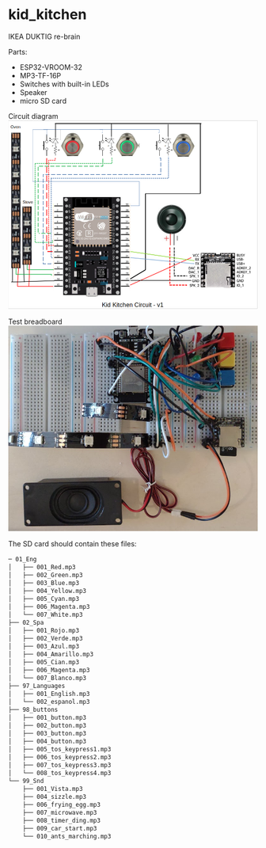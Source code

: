 # kid_kitchen
IKEA DUKTIG re-brain

Parts:
* ESP32-VROOM-32
* MP3-TF-16P
* Switches with built-in LEDs
* Speaker
* micro SD card

Circuit diagram
![Circuit diagram](docs/kid_kitchen_circuit-v1.png)

Test breadboard
![Test Breadboard](docs/kid-kitchen-test-board.png)

The SD card should contain these files:

```
─ 01_Eng
│   ├── 001_Red.mp3
│   ├── 002_Green.mp3
│   ├── 003_Blue.mp3
│   ├── 004_Yellow.mp3
│   ├── 005_Cyan.mp3
│   ├── 006_Magenta.mp3
│   └── 007_White.mp3
├── 02_Spa
│   ├── 001_Rojo.mp3
│   ├── 002_Verde.mp3
│   ├── 003_Azul.mp3
│   ├── 004_Amarillo.mp3
│   ├── 005_Cian.mp3
│   ├── 006_Magenta.mp3
│   └── 007_Blanco.mp3
├── 97_Languages
│   ├── 001_English.mp3
│   └── 002_espanol.mp3
├── 98_buttons
│   ├── 001_button.mp3
│   ├── 002_button.mp3
│   ├── 003_button.mp3
│   ├── 004_button.mp3
│   ├── 005_tos_keypress1.mp3
│   ├── 006_tos_keypress2.mp3
│   ├── 007_tos_keypress3.mp3
│   └── 008_tos_keypress4.mp3
└── 99_Snd
    ├── 001_Vista.mp3
    ├── 004_sizzle.mp3
    ├── 006_frying_egg.mp3
    ├── 007_microwave.mp3
    ├── 008_timer_ding.mp3
    ├── 009_car_start.mp3
    └── 010_ants_marching.mp3
```